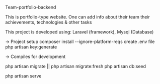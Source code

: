 Team-portfolio-backend

This is portfolio-type website. One can add info about their team their achievements, technologies & other tasks

This project is developed using:
Laravel (framework),
Mysql (Database)

-> Project setup
composer install --ignore-platform-reqs
create .env file
php artisan key:generate

-> Compiles for development

php artisan migrate || php artisan migrate:fresh
php artisan db:seed

php artisan serve


